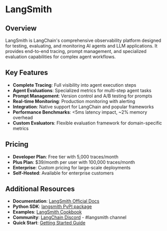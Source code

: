 # LangSmith

## Overview

LangSmith is LangChain's comprehensive observability platform designed for testing, evaluating, and monitoring AI agents and LLM applications. It provides end-to-end tracing, prompt management, and specialized evaluation capabilities for complex agent workflows.

## Key Features

- **Complete Tracing**: Full visibility into agent execution steps
- **Agent Evaluations**: Specialized metrics for multi-step agent tasks  
- **Prompt Management**: Version control and A/B testing for prompts
- **Real-time Monitoring**: Production monitoring with alerting
- **Integration**: Native support for LangChain and popular frameworks
- **Performance Benchmarks**: <5ms latency impact, ~2% memory overhead
- **Custom Evaluators**: Flexible evaluation framework for domain-specific metrics

## Pricing

- **Developer Plan**: Free tier with 5,000 traces/month
- **Plus Plan**: $39/month per user with 100,000 traces/month
- **Enterprise**: Custom pricing for large-scale deployments
- **Self-Hosted**: Available for enterprise customers

## Additional Resources

- **Documentation**: [LangSmith Official Docs](https://docs.smith.langchain.com/)
- **Python SDK**: [langsmith PyPI package](https://pypi.org/project/langsmith/)
- **Examples**: [LangSmith Cookbook](https://github.com/langchain-ai/langsmith-cookbook)
- **Community**: [LangChain Discord](https://discord.gg/langchain) - #langsmith channel
- **Quick Start**: [Getting Started Guide](https://docs.smith.langchain.com/overview)
